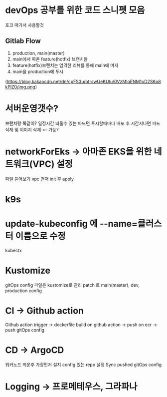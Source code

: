 # devOps 공부를 위한 코드 스니펫 모음

포크 떠가서 사용할것

## Gitlab Flow

1. production, main(master)
2. main에서 따온 feature(hotfix) 브랜치들
3. feature(hotfix)브랜치는 엄격한 리뷰를 통해 main에 머지
4. main을 production에 푸시

(https://blog.kakaocdn.net/dn/cpFS3u/btrswUeKUIu/0VzMlqENM1oD2SKo8kPlZ0/img.png)

# 서버운영갯수?

브랜치랑 똑같이?
일정시간 띄울수 있는 파드면 푸시할때마다 배포 후 시간지나면 파드삭제 및 이미지 삭제 <- 가능?

# networkForEks -> 아마존 EKS을 위한 네트워크(VPC) 설정

파일 뜯어보기
vpc 먼저 init 후 apply

# k9s

# update-kubeconfig 에 --name=클러스터 이름으로 수정

kubectx

# Kustomize

gitOps config 파일은 kustomize로 관리
patch 로 main(master), dev, production config

# CI -> Github action

Github action trigger -> dockerfile build on github action -> push on ecr -> push gitOps config

# CD -> ArgoCD

워커노드 띄운후 가장먼저 설치
config 있는 repo 설정
Sync pushed gitOps config

# Logging -> 프로메테우스, 그라파나
